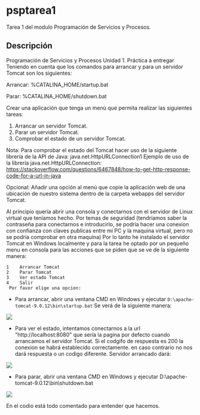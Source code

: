 # psptarea1
Tarea 1 del modulo Programación de Servicios y Procesos.

## Descripción
Programación de Servicios y Procesos
Unidad 1. 
Práctica a entregar
Teniendo en cuenta que los comandos para arrancar y para un servidor Tomcat son los siguientes:

Arrancar: %CATALINA_HOME/startup.bat

Parar: %CATALINA_HOME/shutdown.bat

Crear una aplicación que tenga un menú que permita realizar las siguientes tareas:

1. Arrancar un servidor Tomcat.
2. Parar un servidor Tomcat.
3. Comprobar el estado de un servidor Tomcat.

Nota: Para comprobar el estado del Tomcat hacer uso de la siguiente librería de la API de Java:
java.net.HttpURLConnection1 Ejemplo de uso de la librería java.net.HttpURLConnection:
https://stackoverflow.com/questions/6467848/how-to-get-http-response-code-for-a-url-in-java

Opcional: Añadir una opción al menú que copie la aplicación web de una ubicación de nuestro sistema dentro
de la carpeta webapps del servidor Tomcat.

Al principio quería abrir una consola y conectarnos con el servidor de Linux virtual que teníamos hecho. Por temas de seguridad
(tendríamos saber la contraseña para conectarnos e introducirlo, se podría hacer una conexion con confianza con claves publicas entre
mi PC y la maquina virtual, pero no se podría comprobar en otra maquina)
Por lo tanto he instalado el servidor Tomcat en Windows localmente y para la tarea 
he optado por un pequeño menu en consola para las acciones que se piden que se ve de la siguiente manera:
```
1	 Arrancar Tomcat
2	 Parar Tomcat
3	 Ver estado Tomcat
4	 Salir
 Por favor elige una opcion:
```
- Para arrancar, abrir una ventana CMD en Windows y ejecutar ``` D:\apache-tomcat-9.0.12\bin\startup.bat ```
Se verá de la siguiente manera:
<img src="http://i66.tinypic.com/2l9ldhw.jpg" >

- Para ver el estado, intentamos conectarnos a la url "http://localhost:8080" que sería la pagina por defecto cuando arrancamos el servidor Tomcat. Si el codgifo de respuesta es 200 la conexion se habrá establecido correctamente.
en caso contrario no nos dará respuesta o un codigo diferente.
Servidor arrancado dará:

<img src="http://i68.tinypic.com/hwg5ft.jpg">

- Para parar, abrir una ventana CMD en Windows y ejecutar D:\apache-tomcat-9.0.12\bin\shutdown.bat

<img src="http://i65.tinypic.com/ddj05f.jpg">

En el codio está todo comentado para entender que hacemos.
